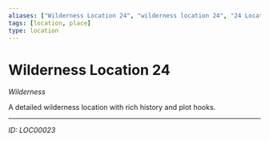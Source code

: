 ```yaml
---
aliases: ["Wilderness Location 24", "wilderness location 24", "24 Location Wilderness"]
tags: [location, place]
type: location
---
```


# Wilderness Location 24

*Wilderness*

A detailed wilderness location with rich history and plot hooks.

---
*ID: LOC00023*